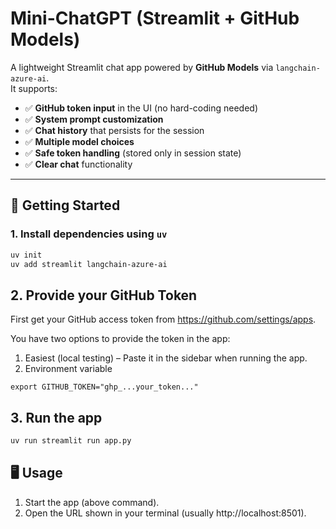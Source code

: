 # Mini-ChatGPT (Streamlit + GitHub Models)

A lightweight Streamlit chat app powered by **GitHub Models** via `langchain-azure-ai`.  
It supports:

- ✅ **GitHub token input** in the UI (no hard-coding needed)  
- ✅ **System prompt customization**  
- ✅ **Chat history** that persists for the session  
- ✅ **Multiple model choices**  
- ✅ **Safe token handling** (stored only in session state)  
- ✅ **Clear chat** functionality  

---

## 🚀 Getting Started

### 1. Install dependencies using `uv`

```bash
uv init
uv add streamlit langchain-azure-ai
```
## 2. Provide your GitHub Token
First get your GitHub access token from https://github.com/settings/apps.

You have two options to provide the token in the app:
1. Easiest (local testing) – Paste it in the sidebar when running the app.
2. Environment variable
```
export GITHUB_TOKEN="ghp_...your_token..."
```

## 3. Run the app
```bash
uv run streamlit run app.py
```

## 🖥 Usage
1. Start the app (above command).
2. Open the URL shown in your terminal (usually http://localhost:8501).